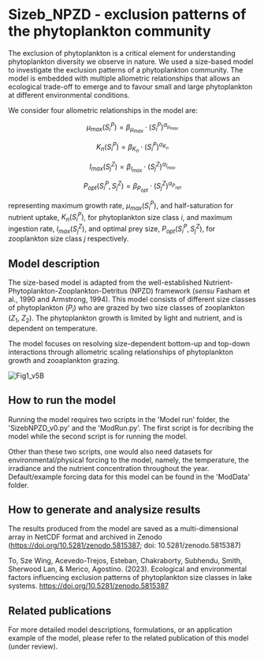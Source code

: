 # Sizeb_NPZD - exclusion patterns of the phytoplankton community

The exclusion of phytoplankton is a critical element for understanding phytoplankton diversity we observe in nature. 
We used a size-based model to investigate the exclusion patterns of a phytoplankton community. The model is embedded with multiple allometric relationships that allows an ecological trade-off to emerge and to favour small and large phytoplankton at different environmental conditions.

We consider four allometric relationships in the model are:

$$\mu_{max}(S_i^P) = \beta_{\mu_{max}}\cdot (S_i^P)^{\alpha_{\mu_{max}}}$$

$$K_n(S_i^P) = \beta_{K_n}\cdot (S_i^P)^{\alpha_{K_n}}$$

$$I_{max}(S_j^Z) = \beta_{I_{max}}\cdot (S_j^Z)^{\alpha_{I_{max}}}$$

$$P_{opt}(S_i^P, S_j^Z) = \beta_{P_{opt}}\cdot (S_j^Z)^{\alpha_{P_{opt}}}$$

representing maximum growth rate, $\mu_{max}(S_i^P)$, and half-saturation for nutrient uptake, $K_n(S_i^P)$, for phytoplankton size class $i$, and maximum ingestion rate, $I_{max}(S_j^Z)$, and optimal prey size, $P_{opt}(S_i^P, S_j^Z)$, for zooplankton size class $j$ respectively.

## Model description
The size-based model is adapted from the well-established Nutrient-Phytoplankton-Zooplankton-Detritus (NPZD) framework (_sensu_ Fasham et al., 1990 and Armstrong, 1994). This model consists of different size classes of phytoplankton ($P_i$) who are grazed by two size classes of zooplankton ($Z_1$, $Z_2$). The phytoplankton growth is limited by light and nutrient, and is dependent on temperature. 

The model focuses on resolving size-dependent bottom-up and top-down interactions through allometric scaling relationships of phytoplankton growth and zooaplankton grazing.

![Fig1_v5B](https://github.com/Debbcwing/SbNPZD_Exclusion/assets/51200142/b6c6cdf3-797b-4523-97a2-e7eaac6cad7d)



## How to run the model
Running the model requires two scripts in the 'Model run' folder, the 'SizebNPZD_v0.py' and the 'ModRun.py'. The first script is for decribing the model while the second script is for running the model.

Other than these two scripts, one would also need datasets for environmental/physical forcing to the model, namely, the temperature, the irradiance and the nutrient concentration throughout the year. Default/example forcing data for this model can be found in the 'ModData' folder.



## How to generate and analysize results
The results produced from the model are saved as a multi-dimensional array in NetCDF format and archived in Zenodo (https://doi.org/10.5281/zenodo.5815387; doi: 10.5281/zenodo.5815387)

To, Sze Wing, Acevedo-Trejos, Esteban, Chakraborty, Subhendu, Smith, Sherwood Lan, & Merico, Agostino. (2023). Ecological and environmental factors influencing exclusion patterns of phytoplankton size classes in lake systems. https://doi.org/10.5281/zenodo.5815387

## Related publications
For more detailed model descriptions, formulations, or an application example of the model, please refer to the related publication of this model (under review).
